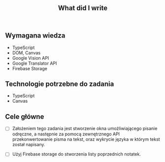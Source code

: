 <h2 align="center">What did I write</h2>

<br>

## Wymagana wiedza

- TypeScript
- DOM, Canvas
- Google Vision API
- Google Translator API
- Firebase Storage

## Technologie potrzebne do zadania

- TypeScript
- Canvas

## Cele główne

- [ ] Założeniem tego zadania jest stworzenie okna umożliwiającego pisanie odręczne, a następnie za pomocą zewnętrznego API przekonwertowanie pisma na tekst, oraz wykrycie języka w którym tekst został napisany.

- [ ] Użyj Firebase storage do stworzenia listy poprzednich notatek.
